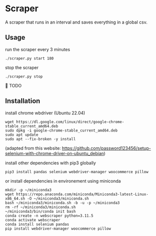 # Scraper

A scraper that runs in an interval and saves everything in a global csv.

## Usage
run the scraper every 3 minutes
```shell
./scraper.py start 180
```
stop the scraper
```shell
./scraper.py stop
```
🚧 TODO

## Installation

install chrome wbdriver (Ubuntu 22.04)
```shell
wget https://dl.google.com/linux/direct/google-chrome-stable_current_amd64.deb
sudo dpkg -i google-chrome-stable_current_amd64.deb
sudo apt update
sudo apt --fix-broken -y install
```
(adapted from this website: https://github.com/password123456/setup-selenium-with-chrome-driver-on-ubuntu_debian)

install other dependencies with pip3 globally
```shell
pip3 install pandas selenium webdriver-manager woocommerce pillow
```
or install dependencies in environement using miniconda 
```shell
mkdir -p ~/miniconda3
wget https://repo.anaconda.com/miniconda/Miniconda3-latest-Linux-x86_64.sh -O ~/miniconda3/miniconda.sh
bash ~/miniconda3/miniconda.sh -b -u -p ~/miniconda3
rm -rf ~/miniconda3/miniconda.sh
~/miniconda3/bin/conda init bash
conda create -n webscraper python=3.11.5
conda activate webscraper
conda install selenium pandas
pip install webdriver-manager woocommerce pillow
```

